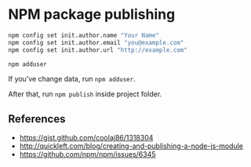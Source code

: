 # NPM package publishing

```sh
npm config set init.author.name "Your Name"
npm config set init.author.email "you@example.com"
npm config set init.author.url "http://example.com"

npm adduser
```

If you’ve change data, run `npm adduser`.

After that, run `npm publish` inside project folder.

## References

* https://gist.github.com/coolaj86/1318304
* http://quickleft.com/blog/creating-and-publishing-a-node-js-module
* https://github.com/npm/npm/issues/6345
